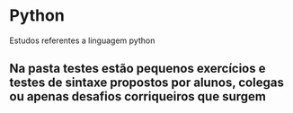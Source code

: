 # Python
Estudos referentes a linguagem python

## Na pasta testes estão pequenos exercícios e testes de sintaxe propostos por alunos, colegas ou apenas desafios corriqueiros que surgem
